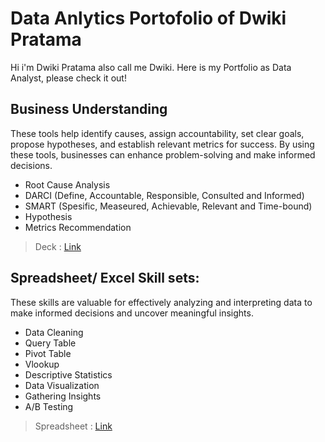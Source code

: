 # Data Anlytics Portofolio of Dwiki Pratama
Hi i'm Dwiki Pratama also call me Dwiki.  Here is my Portfolio as Data Analyst, please check it out!

## Business Understanding
These tools help identify causes, assign accountability, set clear goals, propose hypotheses, and establish relevant metrics for success. By using these tools, businesses can enhance problem-solving and make informed decisions.
* Root Cause Analysis
* DARCI (Define, Accountable, Responsible, Consulted and Informed)
* SMART (Spesific, Measeured, Achievable, Relevant and Time-bound)
* Hypothesis
* Metrics Recommendation

> Deck : [Link](https://drive.google.com/file/d/1Bx9DD31kXMgkcWfT3JWc7fjURopLiuiP/view?usp=sharing)

## Spreadsheet/ Excel Skill sets:
These skills are valuable for effectively analyzing and interpreting data to make informed decisions and uncover meaningful insights.
* Data Cleaning
* Query Table
* Pivot Table
* Vlookup
* Descriptive Statistics
* Data Visualization
* Gathering Insights
* A/B Testing

> Spreadsheet : 
[Link](https://docs.google.com/spreadsheets/d/18tgMCrt39v6ug8ps2C7HSAdFShRzMeCNtqTOmpneZcQ/edit?usp=sharing)
